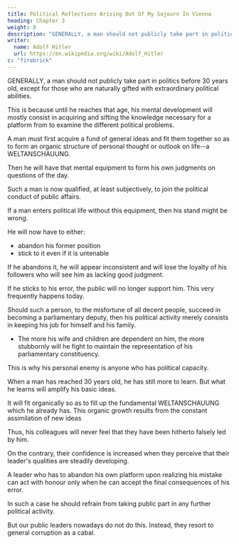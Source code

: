 ```yaml
---
title: Political Reflections Arising Out Of My Sojourn In Vienna
heading: Chapter 3
weight: 8
description: "GENERALLY, a man should not publicly take part in politics before 30 years old"
writer:
  name: Adolf Hitler
  url: https://en.wikipedia.org/wiki/Adolf_Hitler
c: "firebrick"
---
```




GENERALLY, a man should not publicly take part in politics before 30 years old, except for those who are naturally gifted with extraordinary political abilities.

This is because until he reaches that age, his mental development will mostly consist in acquiring and sifting the knowledge necessary for a platform from to examine the different political problems.

 <!-- that arise from day to day and be able to adopt a definite attitude towards each.  -->

A man must first acquire a fund of general ideas and fit them together so as to form an organic structure of personal thought or outlook on life--a WELTANSCHAUUNG. 

Then he will have that mental equipment to form his own judgments on questions of the day.

<!-- He will have acquired those qualities that are necessary for consistency and steadfastness in the
formation of political opinions.  -->

Such a man is now qualified, at least subjectively, to join the political conduct of public affairs.

If a man enters political life without this equipment, then his stand might be wrong.

<!--  In the first place, he may find during
the course of events that the stand which he originally took in regard to some essential
question was wrong.  -->

He will now have to either:
- abandon his former position
- stick to it even if it is untenable

<!-- against his better knowledge and riper wisdom and after his reason and convictions have already proved it .  -->

If he abandons it, he will appear inconsistent and will lose the loyalty of his followers who will see him as lacking good judgment.

 <!-- to remain as loyal to his leadership as they were before.  -->

<!-- And, as regards the followers themselves, they may easily look upon their leader's change of policy as showing a lack
of judgment inherent in his character. 

Moreover, the change must cause in them a certain feeling of discomfiture VIS-À-VIS those whom the leader formerly opposed.  -->

If he sticks to his error, the public will no longer support him. This very frequently happens today.

<!-- --then public pronouncements of the leader have no longer his personal persuasion to support them. And the more that is the case the defence of his cause will be all the more hollow and superficial. 

He now descends to the adoption of vulgar means in his defence. While he himself no longer dreams seriously of standing by his political protestations to the last--for no man will die in defence of something in which he does not believe--he
makes increasing demands on his followers. 

The greater be the measure of his own insincerity, the more unfortunate and inconsiderate become his claims on his party
adherents. Finally, he throws aside the last vestiges of true leadership and begins to
play politics. This means that he becomes one of those whose only consistency is their
inconsistency, associated with overbearing insolence and oftentimes an artful
mendacity developed to a shamelessly high degree. -->

Should such a person, to the misfortune of all decent people, succeed in becoming a parliamentary deputy, then his  political activity merely consists in keeping his job for himself and his family. 
- The more his wife and children are dependent on him, the more stubbornly will he fight to maintain the
representation of his parliamentary constituency. 

This is why his personal enemy is anyone who has political capacity. 

<!-- In every new movement he will apprehend the possible beginning of his own downfall. And everyone who is a better man than himself will appear to him in the light of a menace. 

I shall subsequently deal more fully with the problem to which this kind of parliamentary vermin give rise. -->

When a man has reached 30 years old, he has still more to learn. But what he learns will amplify his basic ideas.

It will fit organically so as to fill up the fundamental WELTANSCHAUUNG which he already has. This organic growth results from the constant assimilation of new ideas

<!-- What he learns anew will not imply the abandonment of principles already held, but rather a deeper
knowledge of those principles.  -->

Thus, his colleagues will never feel that they have been hitherto falsely led by him. 

On the contrary, their confidence is increased when they perceive that their leader's qualities are steadily developing.

 <!-- along the lines of an ; so that the followers look upon this process as signifying an enrichment of the doctrines in which they themselves believe, in their eyes every such development is a new witness to the correctness of that whole body of opinion which has hitherto been held. -->

A leader who has to abandon his own platform upon realizing his mistake can act with honour only when he can accept the final consequences of his error. 

In such a case he should refrain from taking public part in any further political activity.

<!-- Having once gone astray on essential things he may possibly go astray a second time. But, anyhow, he has no right whatsoever to expect or demand that his fellow citizens should continue to give him their support.  -->

<!-- How little such a line of conduct commends itself to  -->

But our public leaders nowadays do not do this. Instead, they resort to general corruption as a cabal.

 <!-- prevalent among the cabal which at the present moment feels itself called to political leadership.  -->

<!-- In the whole cabal there is scarcely one who is properly equipped for this task. -->

<!-- Although in those days I used to give more time than most others to the consideration of political question, yet I carefully refrained from taking an open part in politics. 

Only to a small circle did I speak of those things which agitated my mind or were the cause of constant preoccupation for me.  -->

